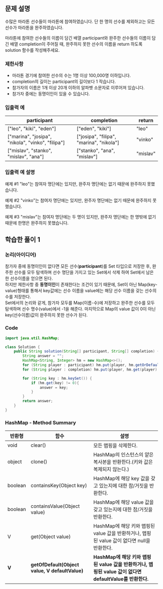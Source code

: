 ## 문제 설명
수많은 마라톤 선수들이 마라톤에 참여하였습니다. 단 한 명의 선수를 제외하고는 모든 선수가 마라톤을 완주하였습니다.

마라톤에 참여한 선수들의 이름이 담긴 배열 participant와 완주한 선수들의 이름이 담긴 배열 completion이 주어질 때, 완주하지 못한 선수의 이름을 return 하도록 solution 함수를 작성해주세요.

### 제한사항
- 마라톤 경기에 참여한 선수의 수는 1명 이상 100,000명 이하입니다.
- completion의 길이는 participant의 길이보다 1 작습니다.
- 참가자의 이름은 1개 이상 20개 이하의 알파벳 소문자로 이루어져 있습니다.
- 참가자 중에는 동명이인이 있을 수 있습니다.

### 입출력 예
|participant|completion|return|
|------|---|---|
|["leo", "kiki", "eden"]|["eden", "kiki"]|"leo"|
|["marina", "josipa", "nikola", "vinko", "filipa"]|["josipa", "filipa", "marina", "nikola"]|"vinko"|
|["mislav", "stanko", "mislav", "ana"]|["stanko", "ana", "mislav"]|"mislav"|

### 입출력 예 설명
예제 #1
"leo"는 참여자 명단에는 있지만, 완주자 명단에는 없기 때문에 완주하지 못했습니다.

예제 #2
"vinko"는 참여자 명단에는 있지만, 완주자 명단에는 없기 때문에 완주하지 못했습니다.

예제 #3
"mislav"는 참여자 명단에는 두 명이 있지만, 완주자 명단에는 한 명밖에 없기 때문에 한명은 완주하지 못했습니다.

## 학습한 풀이 1
### 논리(아이디어)
참가자 중에 동명이인이 없다면 모든 선수(**participant**)를 Set 타입으로 저장한 후, 완주한 선수를 모두 탐색하며 선수 명단을 가지고 있는 Set에서 삭제 하여 Set에서 남은 한 선수이름을 얻으면 된다.</br>
하지만 제한사항 중 **동명이인**이 존재한다는 조건이 있기 때문에, Set이 아닌 Map(key-value)형태를 통해서 key값에는 선수 이름을 value에는 해당 선수 이름을 갖는 선수의 수를 저장한다.</br>
Set에서의 논리와 같게, 참가자 모두를 Map(이름-수)에 저장하고 완주한 선수를 모두 탐색하며 선수 명수(value)에서 -1을 해준다. 마지막으로 Map의 value 값이 0이 아닌 key(선수이름)값이 완주하지 못한 선수가 된다.
### Code
``` java
import java.util.HashMap;

class Solution {
    public String solution(String[] participant, String[] completion) {
        String answer = "";
        HashMap<String, Integer> hm = new HashMap<>();
        for (String player : participant) hm.put(player, hm.getOrDefault(player, 0) + 1);
        for (String player : completion) hm.put(player, hm.get(player) - 1);

        for (String key : hm.keySet()) {
            if (hm.get(key) != 0){
                answer = key;
            }
        }
        return answer;
    }
}
```

### HashMap - Method Summary
|반환형|함수|설명|
|----|----|----|
|void|clear()|모든 맵핑을 삭제한다.|
|object|clone()|HashMap의 인스턴스의 얕은 복사본을 반환한다.(키와 값은 복제되지 않는다.)|
|boolean|containsKey(Object key)|HashMap에 해당 key 값을 갖고 있는지에 대한 참/거짓을 반환한다.|
|boolean|containsValue(Object value)|HashMap에 해당 value 값을 갖고 있는지에 대한 참/거짓을 반환한다.|
|V|get(Object value)|HashMap에 해당 키와 맵핑된 value 값을 반환하거나, 맵핑된 value 값이 없다면 null을 반환한다.|
|**V**|**getOfDefault(Object value, V defaultValue)**|**HashMap에 해당 키와 맵핑된 value 값을 반환하거나, 맵핑된 value 값이 없다면 defaultValue를 반환한다.**|
